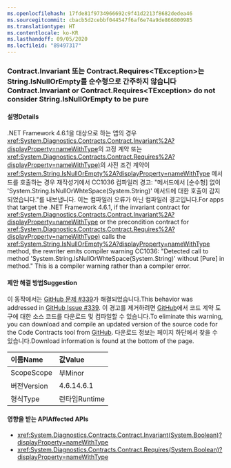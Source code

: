 ```yaml
---
ms.openlocfilehash: 17fde81f9734966692c9f41d2213f8682dedea46
ms.sourcegitcommit: cbacb5d2cebbf044547f6af6e74a9de866800985
ms.translationtype: HT
ms.contentlocale: ko-KR
ms.lasthandoff: 09/05/2020
ms.locfileid: "89497317"
---
```

### <a name="contractinvariant-or-contractrequirestexception-do-not-consider-stringisnullorempty-to-be-pure"></a><span data-ttu-id="f5bbb-101">Contract.Invariant 또는 Contract.Requires\<TException>는 String.IsNullOrEmpty를 순수형으로 간주하지 않습니다</span><span class="sxs-lookup"><span data-stu-id="f5bbb-101">Contract.Invariant or Contract.Requires\<TException> do not consider String.IsNullOrEmpty to be pure</span></span>

#### <a name="details"></a><span data-ttu-id="f5bbb-102">설명</span><span class="sxs-lookup"><span data-stu-id="f5bbb-102">Details</span></span>

<span data-ttu-id="f5bbb-103">.NET Framework 4.6.1을 대상으로 하는 앱의 경우 <xref:System.Diagnostics.Contracts.Contract.Invariant%2A?displayProperty=nameWithType>의 고정 계약 또는 <xref:System.Diagnostics.Contracts.Contract.Requires%2A?displayProperty=nameWithType)>의 사전 조건 계약이 <xref:System.String.IsNullOrEmpty%2A?displayProperty=nameWithType> 메서드를 호출하는 경우 재작성기에서 CC1036 컴파일러 경고: &quot;메서드에서 [순수형] 없이 'System.String.IsNullOrWhteSpace(System.String)' 메서드에 대한 호출이 감지되었습니다.&quot;를 내보냅니다. 이는 컴파일러 오류가 아닌 컴파일러 경고입니다.</span><span class="sxs-lookup"><span data-stu-id="f5bbb-103">For apps that target the .NET Framework 4.6.1, if the invariant contract for <xref:System.Diagnostics.Contracts.Contract.Invariant%2A?displayProperty=nameWithType> or the precondition contract for <xref:System.Diagnostics.Contracts.Contract.Requires%2A?displayProperty=nameWithType)> calls the <xref:System.String.IsNullOrEmpty%2A?displayProperty=nameWithType> method, the rewriter emits compiler warning CC1036: &quot;Detected call to method 'System.String.IsNullOrWhteSpace(System.String)' without [Pure] in method.&quot; This is a compiler warning rather than a compiler error.</span></span>

#### <a name="suggestion"></a><span data-ttu-id="f5bbb-104">제안 해결 방법</span><span class="sxs-lookup"><span data-stu-id="f5bbb-104">Suggestion</span></span>

<span data-ttu-id="f5bbb-105">이 동작에서는 [GitHub 문제 #339](https://github.com/Microsoft/CodeContracts/issues/339)가 해결되었습니다.</span><span class="sxs-lookup"><span data-stu-id="f5bbb-105">This behavior was addressed in [GitHub Issue #339](https://github.com/Microsoft/CodeContracts/issues/339).</span></span> <span data-ttu-id="f5bbb-106">이 경고를 제거하려면 [GitHub](https://github.com/Microsoft/CodeContracts/blob/master/README.md)에서 코드 계약 도구에 대한 소스 코드를 다운로드 및 컴파일할 수 있습니다.</span><span class="sxs-lookup"><span data-stu-id="f5bbb-106">To eliminate this warning, you can download and compile an updated version of the source code for the Code Contracts tool from [GitHub](https://github.com/Microsoft/CodeContracts/blob/master/README.md).</span></span> <span data-ttu-id="f5bbb-107">다운로드 정보는 페이지 하단에서 찾을 수 있습니다.</span><span class="sxs-lookup"><span data-stu-id="f5bbb-107">Download information is found at the bottom of the page.</span></span>

| <span data-ttu-id="f5bbb-108">이름</span><span class="sxs-lookup"><span data-stu-id="f5bbb-108">Name</span></span>    | <span data-ttu-id="f5bbb-109">값</span><span class="sxs-lookup"><span data-stu-id="f5bbb-109">Value</span></span>       |
|:--------|:------------|
| <span data-ttu-id="f5bbb-110">Scope</span><span class="sxs-lookup"><span data-stu-id="f5bbb-110">Scope</span></span>   |<span data-ttu-id="f5bbb-111">부</span><span class="sxs-lookup"><span data-stu-id="f5bbb-111">Minor</span></span>|
|<span data-ttu-id="f5bbb-112">버전</span><span class="sxs-lookup"><span data-stu-id="f5bbb-112">Version</span></span>|<span data-ttu-id="f5bbb-113">4.6.1</span><span class="sxs-lookup"><span data-stu-id="f5bbb-113">4.6.1</span></span>|
|<span data-ttu-id="f5bbb-114">형식</span><span class="sxs-lookup"><span data-stu-id="f5bbb-114">Type</span></span>|<span data-ttu-id="f5bbb-115">런타임</span><span class="sxs-lookup"><span data-stu-id="f5bbb-115">Runtime</span></span>|

#### <a name="affected-apis"></a><span data-ttu-id="f5bbb-116">영향을 받는 API</span><span class="sxs-lookup"><span data-stu-id="f5bbb-116">Affected APIs</span></span>

- <xref:System.Diagnostics.Contracts.Contract.Invariant(System.Boolean)?displayProperty=nameWithType>
- <xref:System.Diagnostics.Contracts.Contract.Requires(System.Boolean)?displayProperty=nameWithType>

<!--

#### Affected APIs

- `M:System.Diagnostics.Contracts.Contract.Invariant(System.Boolean)`
- `M:System.Diagnostics.Contracts.Contract.Requires(System.Boolean)`

-->
